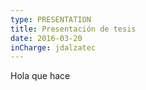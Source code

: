 ```yaml
---
type: PRESENTATION
title: Presentación de tesis
date: 2016-03-20
inCharge: jdalzatec
---
```


Hola que hace